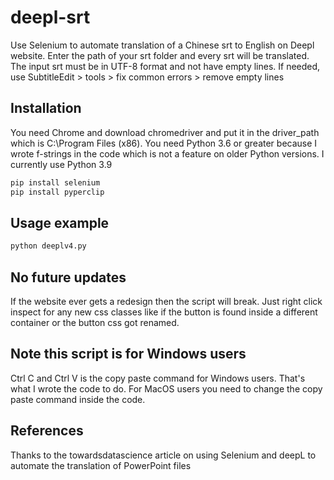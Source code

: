 # deepl-srt
Use Selenium to automate translation of a Chinese srt to English on Deepl website. Enter the path of your srt folder and every srt will be translated.
The input srt must be in UTF-8 format and not have empty lines. If needed, use SubtitleEdit > tools > fix common errors > remove empty lines

## Installation

You need Chrome and download chromedriver and put it in the driver_path which is C:\Program Files (x86).
You need Python 3.6 or greater because I wrote f-strings in the code which is not a feature on older Python versions. I currently use Python 3.9 
```python
pip install selenium
pip install pyperclip
```

## Usage example
```python
python deeplv4.py
```

## No future updates
If the website ever gets a redesign then the script will break. Just right click inspect for any new css classes like if the button is found inside a different container or the button css got renamed.

## Note this script is for Windows users
Ctrl C and Ctrl V is the copy paste command for Windows users. That's what I wrote the code to do. For MacOS users you need to change the copy paste command inside the code.

## References
Thanks to the towardsdatascience article on using Selenium and deepL to automate the translation of PowerPoint files
